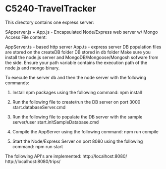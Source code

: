 # C5240-TravelTracker
This directory contains one express server:

SApperver.js + App.js - Encapsulated Node/Express web server w/ Mongo Access
File content:

AppServer.ts - based http server
App.ts - express server
DB population files are stored on the createDB folder
DB stored in db folder
Make sure you install the node.js server and MongoDB/Mongoose/Mongosh sofware from the side. Ensure your path variable contains the execution path of the node.js and mongo binary.

To execute the server db and then the node server with the following commands:
1) Install npm packages using the following command:
npm install

2) Run the following file to create/run the DB server on port 3000
start.databaseServer.cmd

3) Run the following file to populate the DB server with the sample server/user
start.initSampleDatabase.cmd

4) Compile the AppServer using the following command:
npm run compile

5) Start the Node/Express Server on port 8080 using the following command:
npm run start

The following API's are implemented:
http://localhost:8080/
http://localhost:8080/trips/